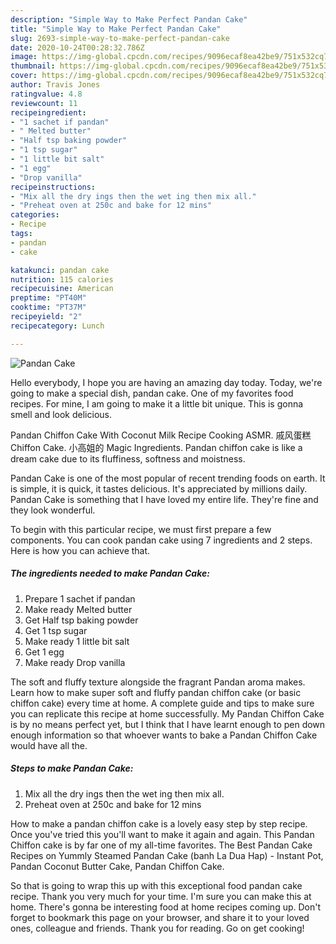 ```yaml
---
description: "Simple Way to Make Perfect Pandan Cake"
title: "Simple Way to Make Perfect Pandan Cake"
slug: 2693-simple-way-to-make-perfect-pandan-cake
date: 2020-10-24T00:28:32.786Z
image: https://img-global.cpcdn.com/recipes/9096ecaf8ea42be9/751x532cq70/pandan-cake-recipe-main-photo.jpg
thumbnail: https://img-global.cpcdn.com/recipes/9096ecaf8ea42be9/751x532cq70/pandan-cake-recipe-main-photo.jpg
cover: https://img-global.cpcdn.com/recipes/9096ecaf8ea42be9/751x532cq70/pandan-cake-recipe-main-photo.jpg
author: Travis Jones
ratingvalue: 4.8
reviewcount: 11
recipeingredient:
- "1 sachet if pandan"
- " Melted butter"
- "Half tsp baking powder"
- "1 tsp sugar"
- "1 little bit salt"
- "1 egg"
- "Drop vanilla"
recipeinstructions:
- "Mix all the dry ings then the wet ing then mix all."
- "Preheat oven at 250c and bake for 12 mins"
categories:
- Recipe
tags:
- pandan
- cake

katakunci: pandan cake 
nutrition: 115 calories
recipecuisine: American
preptime: "PT40M"
cooktime: "PT37M"
recipeyield: "2"
recipecategory: Lunch

---
```



![Pandan Cake](https://img-global.cpcdn.com/recipes/9096ecaf8ea42be9/751x532cq70/pandan-cake-recipe-main-photo.jpg)

Hello everybody, I hope you are having an amazing day today. Today, we're going to make a special dish, pandan cake. One of my favorites food recipes. For mine, I am going to make it a little bit unique. This is gonna smell and look delicious.

Pandan Chiffon Cake With Coconut Milk Recipe Cooking ASMR. 戚风蛋糕 Chiffon Cake. 小高姐的 Magic Ingredients. Pandan chiffon cake is like a dream cake due to its fluffiness, softness and moistness.

Pandan Cake is one of the most popular of recent trending foods on earth. It is simple, it is quick, it tastes delicious. It's appreciated by millions daily. Pandan Cake is something that I have loved my entire life. They're fine and they look wonderful.


To begin with this particular recipe, we must first prepare a few components. You can cook pandan cake using 7 ingredients and 2 steps. Here is how you can achieve that.

<!--inarticleads1-->

##### The ingredients needed to make Pandan Cake:

1. Prepare 1 sachet if pandan
1. Make ready  Melted butter
1. Get Half tsp baking powder
1. Get 1 tsp sugar
1. Make ready 1 little bit salt
1. Get 1 egg
1. Make ready Drop vanilla


The soft and fluffy texture alongside the fragrant Pandan aroma makes. Learn how to make super soft and fluffy pandan chiffon cake (or basic chiffon cake) every time at home. A complete guide and tips to make sure you can replicate this recipe at home successfully. My Pandan Chiffon Cake is by no means perfect yet, but I think that I have learnt enough to pen down enough information so that whoever wants to bake a Pandan Chiffon Cake would have all the. 

<!--inarticleads2-->

##### Steps to make Pandan Cake:

1. Mix all the dry ings then the wet ing then mix all.
1. Preheat oven at 250c and bake for 12 mins


How to make a pandan chiffon cake is a lovely easy step by step recipe. Once you&#39;ve tried this you&#39;ll want to make it again and again. This Pandan Chiffon cake is by far one of my all-time favorites. The Best Pandan Cake Recipes on Yummly Steamed Pandan Cake (banh La Dua Hap) - Instant Pot, Pandan Coconut Butter Cake, Pandan Chiffon Cake. 

So that is going to wrap this up with this exceptional food pandan cake recipe. Thank you very much for your time. I'm sure you can make this at home. There's gonna be interesting food at home recipes coming up. Don't forget to bookmark this page on your browser, and share it to your loved ones, colleague and friends. Thank you for reading. Go on get cooking!
